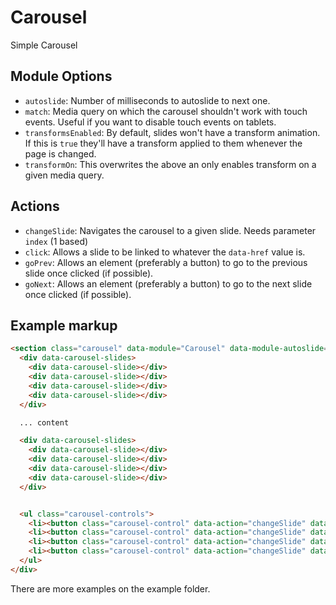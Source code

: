 # Carousel

Simple Carousel

## Module Options

* `autoslide`: Number of milliseconds to autoslide to next one.
* `match`: Media query on which the carousel shouldn't work with touch events. Useful if you want to disable touch events on tablets.
* `transformsEnabled`: By default, slides won't have a transform animation. If this is `true` they'll have a transform applied to them whenever the page is changed.
* `transformOn`: This overwrites the above an only enables transform on a given media query.

## Actions

* `changeSlide`: Navigates the carousel to a given slide. Needs parameter `index` (1 based)
* `click`: Allows a slide to be linked to whatever the `data-href` value is.
* `goPrev`: Allows an element (preferably a button) to go to the previous slide once clicked (if possible).
* `goNext`: Allows an element (preferably a button) to go to the next slide once clicked (if possible).

## Example markup

```html
<section class="carousel" data-module="Carousel" data-module-autoslide="4000">
  <div data-carousel-slides>
    <div data-carousel-slide></div>
    <div data-carousel-slide></div>
    <div data-carousel-slide></div>
    <div data-carousel-slide></div>
  </div>

  ... content

  <div data-carousel-slides>
    <div data-carousel-slide></div>
    <div data-carousel-slide></div>
    <div data-carousel-slide></div>
    <div data-carousel-slide></div>
  </div>


  <ul class="carousel-controls">
    <li><button class="carousel-control" data-action="changeSlide" data-action-index="1" aria-selected="true"></button></li>
    <li><button class="carousel-control" data-action="changeSlide" data-action-index="2" aria-selected="false"></button></li>
    <li><button class="carousel-control" data-action="changeSlide" data-action-index="3" aria-selected="false"></button></li>
    <li><button class="carousel-control" data-action="changeSlide" data-action-index="4" aria-selected="false"></button></li>
  </ul>
</div>
```

There are more examples on the example folder.
